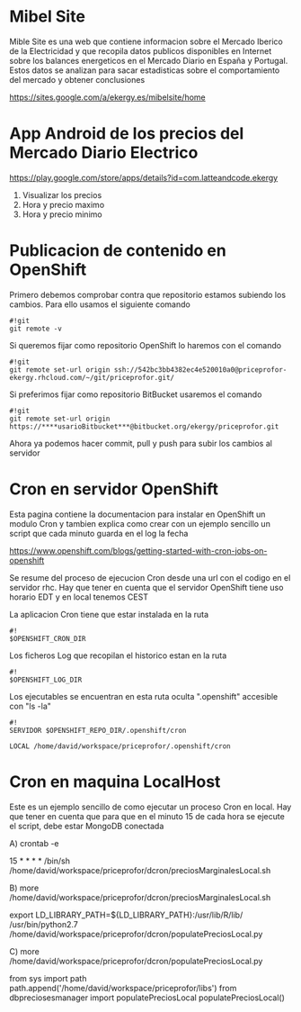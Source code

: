 # Mibel Site

Mible Site es una web que contiene informacion sobre el Mercado Iberico de la Electricidad y que recopila datos publicos disponibles en Internet sobre los balances energeticos en el Mercado Diario en España y Portugal. Estos datos se analizan para sacar estadisticas sobre el comportamiento del mercado y obtener conclusiones

https://sites.google.com/a/ekergy.es/mibelsite/home

# App Android de los precios del Mercado Diario Electrico

https://play.google.com/store/apps/details?id=com.latteandcode.ekergy

1. Visualizar los precios
2. Hora y precio maximo
3. Hora y precio minimo

# Publicacion de contenido en OpenShift

Primero debemos comprobar contra que repositorio estamos subiendo los cambios. Para ello usamos el siguiente comando
```
#!git
git remote -v
```

Si queremos fijar como repositorio OpenShift lo haremos con el comando
```
#!git
git remote set-url origin ssh://542bc3bb4382ec4e520010a0@priceprofor-ekergy.rhcloud.com/~/git/priceprofor.git/
```

Si preferimos fijar como repositorio BitBucket usaremos el comando
```
#!git
git remote set-url origin https://****usarioBitbucket***@bitbucket.org/ekergy/priceprofor.git
```

Ahora ya podemos hacer commit, pull y push para subir los cambios al servidor

# Cron en servidor OpenShift

Esta pagina contiene la documentacion para instalar en OpenShift un modulo Cron y tambien explica como crear con un ejemplo sencillo un script que cada minuto guarda en el log la fecha

https://www.openshift.com/blogs/getting-started-with-cron-jobs-on-openshift

Se resume del proceso de ejecucion Cron desde una url con el codigo en el servidor rhc. Hay que tener en cuenta que el servidor OpenShift tiene uso horario EDT y en local tenemos CEST

La aplicacion Cron tiene que estar instalada en la ruta 
```
#!
$OPENSHIFT_CRON_DIR
```

Los ficheros Log que recopilan el historico estan en la ruta 
```
#!
$OPENSHIFT_LOG_DIR
```

Los ejecutables se encuentran en esta ruta oculta ".openshift" accesible con "ls -la"
```
#!
SERVIDOR $OPENSHIFT_REPO_DIR/.openshift/cron

LOCAL /home/david/workspace/priceprofor/.openshift/cron
```

# Cron en maquina LocalHost

Este es un ejemplo sencillo de como ejecutar un proceso Cron en local. Hay que tener en cuenta que para que en el minuto 15 de cada hora se ejecute el script, debe estar MongoDB conectada

A)
crontab -e

15 * * * * /bin/sh /home/david/workspace/priceprofor/dcron/preciosMarginalesLocal.sh

B)
more /home/david/workspace/priceprofor/dcron/preciosMarginalesLocal.sh

export LD_LIBRARY_PATH=${LD_LIBRARY_PATH}:/usr/lib/R/lib/                                                                                                               
/usr/bin/python2.7 /home/david/workspace/priceprofor/dcron/populatePreciosLocal.py

C)
more /home/david/workspace/priceprofor/dcron/populatePreciosLocal.py

from sys import path
path.append('/home/david/workspace/priceprofor/libs')
from dbpreciosesmanager import populatePreciosLocal
populatePreciosLocal()
